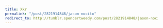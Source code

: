 ```yaml
---
title: Xkr
permalink: "/post/2821914848/jason-nocito"
redirect_to: http://tumblr.spencertweedy.com/post/2821914848/jason-nocito
---
```


